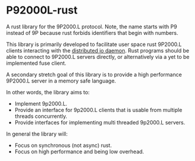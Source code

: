 # P92000L-rust

A rust library for the 9P2000.L protocol. Note, the name starts with P9 instead of 9P because rust forbids identifiers that begin with numbers.

This library is primarily developed to facilitate user space rust 9P2000.L clients
interacting with the [distributed io daemon](https://github.com/chaos/diod).
Rust programs should be able to connect to 9P2000.L servers directly, or
alternatively via a yet to be implemented fuse client.

A secondary stretch goal of this library is to provide a high performance 9P2000.L
server in a memory safe language.

In other words, the library aims to:

- Implement 9p2000.L.
- Provide an interface for 9p2000.L clients that is usable from multiple threads concurrently.
- Provide interfaces for implementing multi threaded 9p2000.L servers.

In general the library will:

- Focus on synchronous (not async) rust.
- Focus on high performance and being low overhead.
